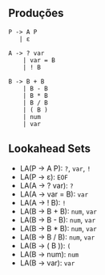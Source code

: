 ## Produções

```
P -> A P 
   | ε
```
```
A -> ? var
    | var = B
    | ! B
```
```
B -> B + B
    | B - B
    | B * B
    | B / B
    | ( B )
    | num
    | var
```

## Lookahead Sets

- LA(P -> A P): `?`, `var`, `!`
- LA(P -> ε): `EOF`
- LA(A -> ? var): `?`
- LA(A -> var = B): `var`
- LA(A -> ! B): `!`
- LA(B -> B + B): `num`, `var`
- LA(B -> B - B): `num`, `var`
- LA(B -> B * B): `num`, `var`
- LA(B -> B / B): `num`, `var`
- LA(B -> ( B )): `(`
- LA(B -> num): `num`
- LA(B -> var): `var`
